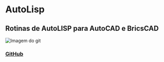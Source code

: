 # AutoLisp
## Rotinas de AutoLISP para AutoCAD e BricsCAD

![Imagem do git](https://upload.wikimedia.org/wikipedia/en/e/ec/AutoCAD_2018_icon.png?w=1000)


### [GitHub](https://www.github.com)
